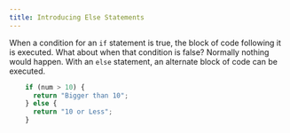 ```yaml
---
title: Introducing Else Statements
---
```

When a condition for an `if` statement is true, the block of code following it is executed. What about when that condition is false? Normally nothing would happen. With an `else` statement, an alternate block of code can be executed.

```js
    if (num > 10) {
      return "Bigger than 10";
    } else {
      return "10 or Less";
    }
```
